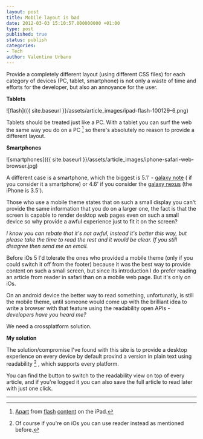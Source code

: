```yaml
---
layout: post
title: Mobile layout is bad
date: 2012-03-03 15:10:57.000000000 +01:00
type: post
published: true
status: publish
categories:
- Tech
author: Valentino Urbano 
---
```


Provide a completely different layout (using different CSS files) for each category of devices (PC, tablet, smartphone) is not only a waste of time and efforts for the developer, but also an annoyance for the user.

**Tablets**

![flash]({{ site.baseurl }}/assets/article_images/ipad-flash-100129-6.png)

Tablets should be treated just like a PC. With a tablet you can surf the web the same way you do on a PC [^1] so there's absolutely no reason to provide a different layout.

**Smartphones**

![smartphones]({{ site.baseurl }}/assets/article_images/iphone-safari-web-browser.jpg)

A different case is a smartphone, which the biggest is 5.1' - [galaxy note][1] ( if you consider it a smartphone) or 4.6' if you consider the [galaxy nexus][2] (the iPhone is 3.5').

Those who use a mobile theme states that on such a small display you can't provide the same information that you do on a larger one, the fact is that the screen is capable to render desktop web pages even on such a small device so why provide a awful experience just to fit it on the screen?

_I know you can rebate that it's not awful, instead it's better this way, but please take the time to read the rest and it would be clear. If you still disagree then send me an email._

Before iOs 5 I'd tolerate the ones who provided a mobile theme (only if you could switch it off from the footer) because it was the best way to provide content on such a small screen, but since its introduction I do prefer reading an article from reader in safari than on a mobile web page. But it's only on iOs.

On an android device the better way to read something, unfortunatly, is still the mobile theme, until someone would come up with the brilliant idea to write a browser with that feature using the readability open APIs - _developers have you heard me?_

We need a crossplatform solution.

**My solution**

The solution/compromise I've found with this site is to provide a desktop experience on every device by default provind a version in plain text using readability [^2] , which supports every platform.

You can find the button to switch to the readability view on top of every article, and if you're logged it you can also save the full article to read later with just one click.

---

  
[^1]: [Apart][4] from [flash][5] [content][6] on the iPad.  
  
[^2]: Of course if you're on iOs you can use reader instead as mentioned before.


[1]: http://www.samsung.com/global/microsite/galaxynote/note/image01.html?type=find
[2]: http://www.google.it/nexus/
[4]: http://www.apple.com/hotnews/thoughts-on-flash/
[5]: http://www.adobe.com/support/flashplayer/downloads.html
[6]: http://blogs.adobe.com/conversations/2011/11/flash-focus.html